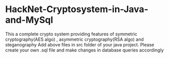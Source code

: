 # HackNet-Cryptosystem-in-Java-and-MySql
This a complete crypto system providing features of symmetric cryptography(AES algo) , asymmetric cryptography(RSA algo) and steganography
Add above files in src folder of your java project.
Please create your own .sql file and make changes in database queries accordingly
